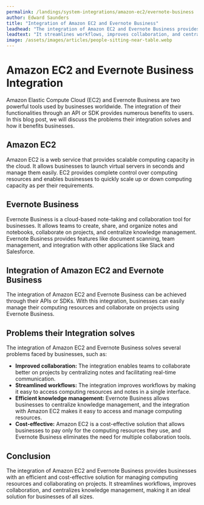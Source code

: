 ```yaml
---
permalink: /landings/system-integrations/amazon-ec2/evernote-business
author: Edward Saunders
title: "Integration of Amazon EC2 and Evernote Business"
leadhead: "The integration of Amazon EC2 and Evernote Business provides businesses with an efficient and cost-effective solution for managing computing resources and collaborating on projects"
leadtext: "It streamlines workflows, improves collaboration, and centralizes knowledge management, making it an ideal solution for businesses of all sizes."
image: /assets/images/articles/people-sitting-near-table.webp
---
```

<div class="arttext">	<h1>Amazon EC2 and Evernote Business Integration</h1>
	<p>Amazon Elastic Compute Cloud (EC2) and Evernote Business are two powerful tools used by businesses worldwide. The integration of their functionalities through an API or SDK provides numerous benefits to users. In this blog post, we will discuss the problems their integration solves and how it benefits businesses.</p>
	<h2>Amazon EC2</h2>
	<p>Amazon EC2 is a web service that provides scalable computing capacity in the cloud. It allows businesses to launch virtual servers in seconds and manage them easily. EC2 provides complete control over computing resources and enables businesses to quickly scale up or down computing capacity as per their requirements.</p>
	<h2>Evernote Business</h2>
	<p>Evernote Business is a cloud-based note-taking and collaboration tool for businesses. It allows teams to create, share, and organize notes and notebooks, collaborate on projects, and centralize knowledge management. Evernote Business provides features like document scanning, team management, and integration with other applications like Slack and Salesforce.</p>
	<h2>Integration of Amazon EC2 and Evernote Business</h2>
	<p>The integration of Amazon EC2 and Evernote Business can be achieved through their APIs or SDKs. With this integration, businesses can easily manage their computing resources and collaborate on projects using Evernote Business.</p>
	<h2>Problems their Integration solves</h2>
	<p>The integration of Amazon EC2 and Evernote Business solves several problems faced by businesses, such as:</p>
	<ul>
		<li><strong>Improved collaboration:</strong> The integration enables teams to collaborate better on projects by centralizing notes and facilitating real-time communication.</li>
		<li><strong>Streamlined workflows:</strong> The integration improves workflows by making it easy to access computing resources and notes in a single interface.</li>
		<li><strong>Efficient knowledge management:</strong> Evernote Business allows businesses to centralize knowledge management, and the integration with Amazon EC2 makes it easy to access and manage computing resources.</li>
		<li><strong>Cost-effective:</strong> Amazon EC2 is a cost-effective solution that allows businesses to pay only for the computing resources they use, and Evernote Business eliminates the need for multiple collaboration tools.</li>
	</ul>
	<h2>Conclusion</h2>
	<p>The integration of Amazon EC2 and Evernote Business provides businesses with an efficient and cost-effective solution for managing computing resources and collaborating on projects. It streamlines workflows, improves collaboration, and centralizes knowledge management, making it an ideal solution for businesses of all sizes.</p>
</div>